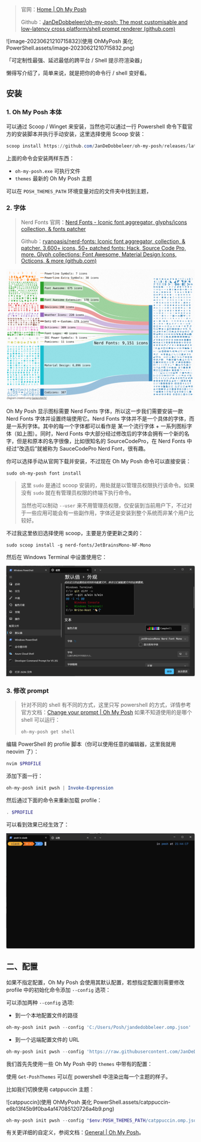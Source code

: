 > 官网：[Home | Oh My Posh](https://ohmyposh.dev/)
>
> Github：[JanDeDobbeleer/oh-my-posh: The most customisable and low-latency cross platform/shell prompt renderer (github.com)](https://github.com/jandedobbeleer/oh-my-posh)

![image-20230621210715832](使用 OhMyPosh 美化 PowerShell.assets/image-20230621210715832.png)

「可定制性最强、延迟最低的跨平台 / Shell 提示符渲染器」

懒得写介绍了，简单来说，就是把你的命令行 / shell 变好看。

## 安装

### 1. Oh My Posh 本体

可以通过 Scoop / Winget 来安装，当然也可以通过一行 Powershell 命令下载官方的安装脚本并执行手动安装，这里选择使用 Scoop 安装：

```powershell
scoop install https://github.com/JanDeDobbeleer/oh-my-posh/releases/latest/download/oh-my-posh.json
```

上面的命令会安装两样东西：

- `oh-my-posh.exe` 可执行文件
- `themes` 最新的 Oh My Posh 主题

可以在 `POSH_THEMES_PATH` 环境变量对应的文件夹中找到主题，

### 2. 字体

> Nerd Fonts 官网：[Nerd Fonts - Iconic font aggregator, glyphs/icons collection, & fonts patcher](https://www.nerdfonts.com/)
>
> Github：[ryanoasis/nerd-fonts: Iconic font aggregator, collection, & patcher. 3,600+ icons, 50+ patched fonts: Hack, Source Code Pro, more. Glyph collections: Font Awesome, Material Design Icons, Octicons, & more (github.com)](https://github.com/ryanoasis/nerd-fonts)

<img src="使用 OhMyPosh 美化 PowerShell.assets/image-20230621211655960.png" alt="image-20230621211655960" style="zoom: 67%;" />

Oh My Posh 显示图标需要 Nerd Fonts 字体，所以这一步我们需要安装一款 Nerd Fonts 字体并设置终端使用它。Nerd Fonts 字体并不是一个具体的字体，而是一系列字体。其中的每一个字体都可以看作是 某一个流行字体 + 一系列图标字体（如上图）。同时，Nerd Fonts 中大部分经过修改后的字体会拥有一个新的名字，但是和原本的名字很像，比如很知名的 SourceCodePro，在 Nerd Fonts 中经过“改造后”就被称为 SauceCodePro Nerd Font，很有趣。

你可以选择手动从官网下载并安装，不过现在 Oh My Posh 命令可以直接安装：

```
sudo oh-my-posh font install
```

> 这里 `sudo` 是通过 scoop 安装的，用处就是以管理员权限执行该命令。如果没有 `sudo` 就在有管理员权限的终端下执行命令。
>
> 当然也可以制动 `--user` 来不用管理员权限，仅安装到当前用户下，不过对于一些应用可能会有一些副作用，字体还是安装到整个系统而非某个用户比较好。

不过我这里依旧选择使用 scoop，主要是方便更新之类的：

```terminal
sudo scoop install -g nerd-fonts/JetBrainsMono-NF-Mono
```

然后在 Windows Terminal 中设置使用它：

<img src="使用 OhMyPosh 美化 PowerShell.assets/image-20230621212703076.png" alt="image-20230621212703076" style="zoom: 67%;" />

### 3. 修改 prompt

> 针对不同的 shell 有不同的方式，这里只写 powershell 的方式，详情参考官方文档：[Change your prompt | Oh My Posh](https://ohmyposh.dev/docs/installation/prompt)
> 如果不知道使用的是哪个 shell 可以运行：
> 
> ```powershell
> oh-my-posh get shell
> ```

编辑 PowerShell 的 profile 脚本（你可以使用任意的编辑器，这里我就用 neovim 了）：

```powershell
nvim $PROFILE
```

添加下面一行：

```powershell
oh-my-posh init pwsh | Invoke-Expression
```

然后通过下面的命令来重新加载 profile：

```powershell
. $PROFILE
```

可以看到效果已经生效了：

<img src="使用 OhMyPosh 美化 PowerShell.assets/image-20230621214422522.png" alt="image-20230621214422522" style="zoom:67%;" />

## 二、配置

如果不指定配置，Oh My Posh 会使用其默认配置，若想指定配置则需要修改 profile 中的初始化命令添加 `--config` 选项：

可以添加两种 `--config` 选项:

- 到一个本地配置文件的路径

```powershell
oh-my-posh init pwsh --config 'C:/Users/Posh/jandedobbeleer.omp.json' | Invoke-Expression
```

- 到一个远端配置文件的 URL

```powershell
oh-my-posh init pwsh --config 'https://raw.githubusercontent.com/JanDeDobbeleer/oh-my-posh/main/themes/jandedobbeleer.omp.json' | Invoke-Expression
```

我们首先先使用一些 Oh My Posh 中的 `themes` 中带有的配置：

使用 `Get-PoshThemes` 可以在 powershell 中渲染出每一个主题的样子。

比如我们切换使用 catppuccin 主题：

![catppuccin](使用 OhMyPosh 美化 PowerShell.assets/catppuccin-e6b13f45b9f0ba4af47085120726a4b9.png)

```powershell
oh-my-posh init pwsh --config "$env:POSH_THEMES_PATH/catppuccin.omp.json" | Invoke-Expression
```

有关更详细的自定义，参阅文档：[General | Oh My Posh](https://ohmyposh.dev/docs/configuration/overview)。

